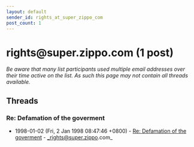 ```yaml
---
layout: default
sender_id: rights_at_super_zippo_com
post_count: 1
---
```


# rights<span>@</span>super.zippo.com (1 post)

_Be aware that many list participants used multiple email addresses over their time active on the list. As such this page may not contain all threads available._

## Threads

### Re: Defamation of the goverment
+ 1998-01-02 (Fri, 2 Jan 1998 08:47:46 +0800) - [Re: Defamation of the goverment](/archive/1998/01/782f1941f587028642d4df9564619db26499071f4336f49acee903e36149c397) - _rights@super.zippo.com_

